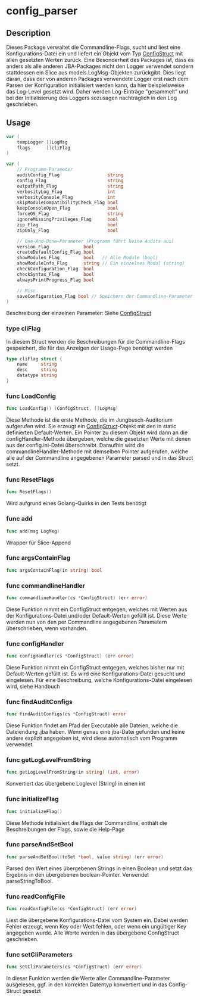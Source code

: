 # config_parser

## Description

Dieses Package verwaltet die Commandline-Flags, sucht und liest eine
Konfigurations-Datei ein und liefert ein Objekt vom Typ [ConfigStruct](#type-configstruct) mit
allen gesetzten Werten zurück. Eine Besonderheit des Packages ist, dass es
anders als alle anderen JBA-Packages nicht den Logger verwendet sondern
stattdessen ein Slice aus models.LogMsg-Objekten zurückgibt. Dies liegt daran,
dass der von anderen Packages verwendete Logger erst nach dem Parsen der
Konfiguration initialisiert werden kann, da hier beispielsweise das Log-Level
gesetzt wird. Daher werden Log-Einträge "gesammelt" und bei der Initialisierung
des Loggers sozusagen nachträglich in den Log geschrieben.

## Usage

```go
var (
	tempLogger []LogMsg
	flags      []cliFlag
)
```

```go
var (
	// Programm-Parameter
	auditConfig_Flag                  string
	config_Flag                       string
	outputPath_Flag                   string
	verbosityLog_Flag                 int
	verbosityConsole_Flag             int
	skipModuleCompatibilityCheck_Flag bool
	keepConsoleOpen_Flag              bool
	forceOS_Flag                      string
	ignoreMissingPrivileges_Flag      bool
	zip_Flag                          bool
	zipOnly_Flag                      bool

	// One-And-Done-Parameter (Programm führt keine Audits aus)
	version_Flag             bool
	createDefaultConfig_Flag bool
	showModules_Flag         bool   // Alle Module (bool)
	showModuleInfo_Flag      string // Ein einzelnes Modul (string)
	checkConfiguration_Flag  bool
	checkSyntax_Flag         bool
	alwaysPrintProgress_Flag bool

	// Misc
	saveConfiguration_Flag bool // Speichern der Commandline-Parameter in Config
)
```
Beschreibung der einzelnen Parameter: Siehe [ConfigStruct](#type-configstruct)

### type cliFlag

In diesem Struct werden die Beschreibungen für die Commandline-Flags
gespeichert, die für das Anzeigen der Usage-Page benötigt werden


```go
type cliFlag struct {
	name     string
	desc     string
	datatype string
}
```
### func  LoadConfig

```go
func LoadConfig() (ConfigStruct, []LogMsg)
```
Diese Methode ist die erste Methode, die im Jungbusch-Auditorium aufgerufen
wird. Sie erzeugt ein [ConfigStruct](#type-configstruct)-Objekt mit den in static definierten
Default-Werten. Ein Pointer zu diesem Objekt wird dann an die
configHandler-Methode übergeben, welche die gesetzten Werte mit denen aus der
config.ini-Datei überschreibt. Daraufhin wird die commandlineHandler-Methode mit
demselben Pointer aufgerufen, welche alle auf der Commandline angegebenen
Parameter parsed und in das Struct setzt.

### func  ResetFlags

```go
func ResetFlags()
```
Wird aufgrund eines Golang-Quirks in den Tests benötigt

### func  add

```go
func add(msg LogMsg)
```
Wrapper für Slice-Append

### func  argsContainFlag

```go
func argsContainFlag(in string) bool
```

### func  commandlineHandler

```go
func commandlineHandler(cs *ConfigStruct) (err error)
```
Diese Funktion nimmt ein ConfigStruct entgegen, welches mit Werten aus der
Konfigurations-Datei und/oder Default-Werten gefüllt ist. Diese Werte werden nun
von den per Commandline angegebenen Parametern überschrieben, wenn vorhanden.

### func  configHandler

```go
func configHandler(cs *ConfigStruct) (err error)
```
Diese Funktion nimmt ein ConfigStruct entgegen, welches bisher nur mit
Default-Werten gefüllt ist. Es wird eine Konfigurations-Datei gesucht und
eingelesen. Für eine Beschreibung, welche Konfigurations-Datei eingelesen wird,
siehe Handbuch

### func  findAuditConfigs

```go
func findAuditConfigs(cs *ConfigStruct) error
```
Diese Funktion findet am Pfad der Executable alle Dateien, welche die
Dateiendung .jba haben. Wenn genau eine jba-Datei gefunden und keine andere
explizit angegeben ist, wird diese automatisch vom Programm verwendet.

### func  getLogLevelFromString

```go
func getLogLevelFromString(in string) (int, error)
```
Konvertiert das übergebene Loglevel (String) in einen int

### func  initializeFlag

```go
func initializeFlag()
```
Diese Methode initialisiert die Flags der Commandline, enthält die
Beschreibungen der Flags, sowie die Help-Page

### func  parseAndSetBool

```go
func parseAndSetBool(toSet *bool, value string) (err error)
```
Parsed den Wert eines übergebenen Strings in einen Boolean und setzt das
Ergebnis in den übergebenen boolean-Pointer. Verwendet parseStringToBool.

### func  readConfigFile

```go
func readConfigFile(cs *ConfigStruct) (err error)
```
Liest die übergebene Konfigurations-Datei vom System ein. Dabei werden Fehler
erzeugt, wenn Key oder Wert fehlen, oder wenn ein ungültiger Key angegeben
wurde. Alle Werte werden in das übergebene ConfigStruct geschrieben.

### func  setCliParameters

```go
func setCliParameters(cs *ConfigStruct) (err error)
```
In dieser Funktion werden die Werte aller Commandline-Parameter ausgelesen, ggf.
in den korrekten Datentyp konvertiert und in das Config-Struct gesetzt

